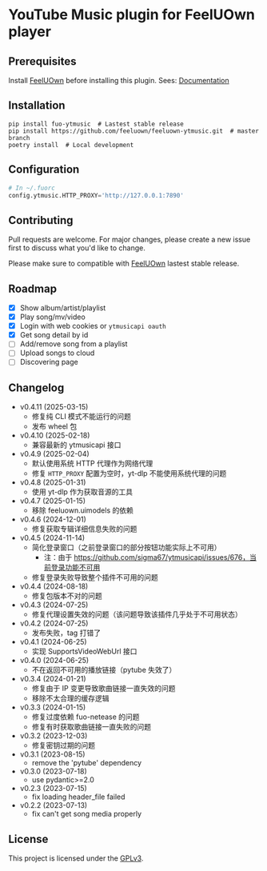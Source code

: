 # YouTube Music plugin for FeelUOwn player

## Prerequisites

Install [FeelUOwn](https://github.com/feeluown/FeelUOwn) before installing this plugin.
Sees: [Documentation](https://feeluown.readthedocs.io/)

## Installation

```shell
pip install fuo-ytmusic  # Lastest stable release
pip install https://github.com/feeluown/feeluown-ytmusic.git  # master branch
poetry install  # Local development
```

## Configuration

```python
# In ~/.fuorc
config.ytmusic.HTTP_PROXY='http://127.0.0.1:7890'
```

## Contributing

Pull requests are welcome. For major changes, please create a new issue first to discuss what you'd like to change.

Please make sure to compatible with [FeelUOwn](https://github.com/feeluown/FeelUOwn) lastest stable release.

## Roadmap

- [x] Show album/artist/playlist
- [x] Play song/mv/video
- [x] Login with web cookies or `ytmusicapi oauth`
- [x] Get song detail by id
- [ ] Add/remove song from a playlist
- [ ] Upload songs to cloud
- [ ] Discovering page

## Changelog
- v0.4.11 (2025-03-15)
  - 修复纯 CLI 模式不能运行的问题
  - 发布 wheel 包
- v0.4.10 (2025-02-18)
  - 兼容最新的 ytmusicapi 接口
- v0.4.9 (2025-02-04)
  - 默认使用系统 HTTP 代理作为网络代理
  - 修复 `HTTP_PROXY` 配置为空时，yt-dlp 不能使用系统代理的问题
- v0.4.8 (2025-01-31)
  - 使用 yt-dlp 作为获取音源的工具
- v0.4.7 (2025-01-15)
  - 移除 feeluown.uimodels 的依赖
- v0.4.6 (2024-12-01)
  - 修复获取专辑详细信息失败的问题
- v0.4.5 (2024-11-14)
  - 简化登录窗口（之前登录窗口的部分按钮功能实际上不可用）
    - 注：由于 https://github.com/sigma67/ytmusicapi/issues/676，当前登录功能不可用
  - 修复登录失败导致整个插件不可用的问题
- v0.4.4 (2024-08-18)
  - 修复包版本不对的问题
- v0.4.3 (2024-07-25)
  - 修复代理设置失效的问题（该问题导致该插件几乎处于不可用状态）
- v0.4.2 (2024-07-25)
  - 发布失败，tag 打错了
- v0.4.1 (2024-06-25)
  - 实现 SupportsVideoWebUrl 接口
- v0.4.0 (2024-06-25)
  - 不在返回不可用的播放链接（pytube 失效了）
- v0.3.4 (2024-01-21)
  - 修复由于 IP 变更导致歌曲链接一直失效的问题
  - 移除不太合理的缓存逻辑
- v0.3.3 (2024-01-15)
  - 修复过度依赖 fuo-netease 的问题
  - 修复有时获取歌曲链接一直失败的问题
- v0.3.2 (2023-12-03)
  - 修复密钥过期的问题
- v0.3.1 (2023-08-15)
  - remove the 'pytube' dependency
- v0.3.0 (2023-07-18)
  - use pydantic>=2.0
- v0.2.3 (2023-07-15)
  - fix loading header_file failed
- v0.2.2 (2023-07-13)
  - fix can't get song media properly

## License

This project is licensed under the [GPLv3](LICENSE.txt).
